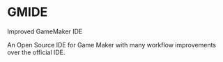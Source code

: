 GMIDE
=====

Improved GameMaker IDE


An Open Source IDE for Game Maker with many workflow improvements over the official IDE.